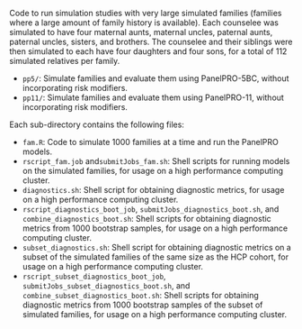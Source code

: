 Code to run simulation studies with very large simulated families (families where a large amount of family history is available). Each counselee was simulated to have four maternal aunts, maternal uncles, paternal aunts, paternal uncles, sisters, and brothers. The counselee and their siblings were then simulated to each have four daughters and four sons, for a total of 112 simulated relatives per family. 

- `pp5/`: Simulate families and evaluate them using PanelPRO-5BC, without incorporating risk modifiers.  
- `pp11/`: Simulate families and evaluate them using PanelPRO-11, without incorporating risk modifiers. 

Each sub-directory contains the following files: 
- `fam.R`: Code to simulate 1000 families at a time and run the PanelPRO models. 
- `rscript_fam.job` and`submitJobs_fam.sh`: Shell scripts for running models on the simulated families, for usage on a high performance computing cluster. 
- `diagnostics.sh`: Shell script for obtaining diagnostic metrics, for usage on a high performance computing cluster. 
- `rscript_diagnostics_boot_job`, `submitJobs_diagnostics_boot.sh`, and `combine_diagnostics_boot.sh`: Shell scripts for obtaining diagnostic metrics from 1000 bootstrap samples, for usage on a high performance computing cluster. 
- `subset_diagnostics.sh`: Shell script for obtaining diagnostic metrics on a subset of the simulated families of the same size as the HCP cohort, for usage on a high performance computing cluster. 
- `rscript_subset_diagnostics_boot_job`, `submitJobs_subset_diagnostics_boot.sh`, and `combine_subset_diagnostics_boot.sh`: Shell scripts for obtaining diagnostic metrics from 1000 bootstrap samples of the subset of simulated families, for usage on a high performance computing cluster.